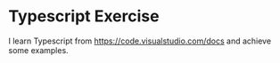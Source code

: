 # Typescript Exercise

I learn Typescript from https://code.visualstudio.com/docs and achieve some examples.